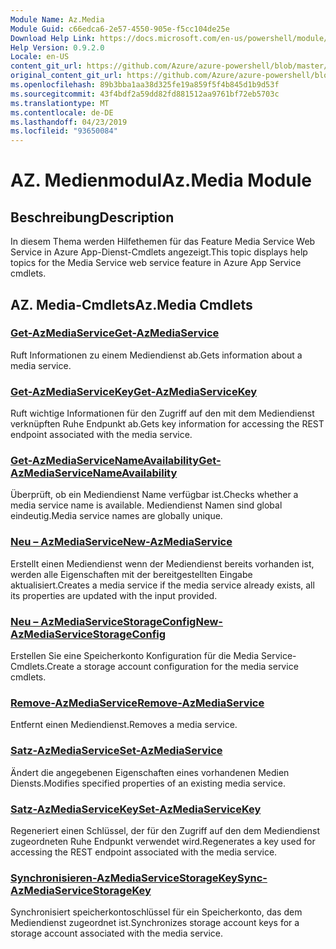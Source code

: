 ```yaml
---
Module Name: Az.Media
Module Guid: c66edca6-2e57-4550-905e-f5cc104de25e
Download Help Link: https://docs.microsoft.com/en-us/powershell/module/az.media
Help Version: 0.9.2.0
Locale: en-US
content_git_url: https://github.com/Azure/azure-powershell/blob/master/src/Media/Media/help/Az.Media.md
original_content_git_url: https://github.com/Azure/azure-powershell/blob/master/src/Media/Media/help/Az.Media.md
ms.openlocfilehash: 89b3bba1aa38d325fe19a859f5f4b845d1b9d53f
ms.sourcegitcommit: 43f4bdf2a59dd82fd881512aa9761bf72eb5703c
ms.translationtype: MT
ms.contentlocale: de-DE
ms.lasthandoff: 04/23/2019
ms.locfileid: "93650084"
---
```

# <span data-ttu-id="80536-101">AZ. Medienmodul</span><span class="sxs-lookup"><span data-stu-id="80536-101">Az.Media Module</span></span>
## <span data-ttu-id="80536-102">Beschreibung</span><span class="sxs-lookup"><span data-stu-id="80536-102">Description</span></span>
<span data-ttu-id="80536-103">In diesem Thema werden Hilfethemen für das Feature Media Service Web Service in Azure App-Dienst-Cmdlets angezeigt.</span><span class="sxs-lookup"><span data-stu-id="80536-103">This topic displays help topics for the Media Service web service feature in Azure App Service cmdlets.</span></span>

## <span data-ttu-id="80536-104">AZ. Media-Cmdlets</span><span class="sxs-lookup"><span data-stu-id="80536-104">Az.Media Cmdlets</span></span>
### [<span data-ttu-id="80536-105">Get-AzMediaService</span><span class="sxs-lookup"><span data-stu-id="80536-105">Get-AzMediaService</span></span>](Get-AzMediaService.md)
<span data-ttu-id="80536-106">Ruft Informationen zu einem Mediendienst ab.</span><span class="sxs-lookup"><span data-stu-id="80536-106">Gets information about a media service.</span></span>

### [<span data-ttu-id="80536-107">Get-AzMediaServiceKey</span><span class="sxs-lookup"><span data-stu-id="80536-107">Get-AzMediaServiceKey</span></span>](Get-AzMediaServiceKey.md)
<span data-ttu-id="80536-108">Ruft wichtige Informationen für den Zugriff auf den mit dem Mediendienst verknüpften Ruhe Endpunkt ab.</span><span class="sxs-lookup"><span data-stu-id="80536-108">Gets key information for accessing the REST endpoint associated with the media service.</span></span>

### [<span data-ttu-id="80536-109">Get-AzMediaServiceNameAvailability</span><span class="sxs-lookup"><span data-stu-id="80536-109">Get-AzMediaServiceNameAvailability</span></span>](Get-AzMediaServiceNameAvailability.md)
<span data-ttu-id="80536-110">Überprüft, ob ein Mediendienst Name verfügbar ist.</span><span class="sxs-lookup"><span data-stu-id="80536-110">Checks whether a media service name is available.</span></span>
<span data-ttu-id="80536-111">Mediendienst Namen sind global eindeutig.</span><span class="sxs-lookup"><span data-stu-id="80536-111">Media service names are globally unique.</span></span>

### [<span data-ttu-id="80536-112">Neu – AzMediaService</span><span class="sxs-lookup"><span data-stu-id="80536-112">New-AzMediaService</span></span>](New-AzMediaService.md)
<span data-ttu-id="80536-113">Erstellt einen Mediendienst wenn der Mediendienst bereits vorhanden ist, werden alle Eigenschaften mit der bereitgestellten Eingabe aktualisiert.</span><span class="sxs-lookup"><span data-stu-id="80536-113">Creates a media service if the media service already exists, all its properties are updated with the input provided.</span></span>

### [<span data-ttu-id="80536-114">Neu – AzMediaServiceStorageConfig</span><span class="sxs-lookup"><span data-stu-id="80536-114">New-AzMediaServiceStorageConfig</span></span>](New-AzMediaServiceStorageConfig.md)
<span data-ttu-id="80536-115">Erstellen Sie eine Speicherkonto Konfiguration für die Media Service-Cmdlets.</span><span class="sxs-lookup"><span data-stu-id="80536-115">Create a storage account configuration for the media service cmdlets.</span></span>

### [<span data-ttu-id="80536-116">Remove-AzMediaService</span><span class="sxs-lookup"><span data-stu-id="80536-116">Remove-AzMediaService</span></span>](Remove-AzMediaService.md)
<span data-ttu-id="80536-117">Entfernt einen Mediendienst.</span><span class="sxs-lookup"><span data-stu-id="80536-117">Removes a media service.</span></span>

### [<span data-ttu-id="80536-118">Satz-AzMediaService</span><span class="sxs-lookup"><span data-stu-id="80536-118">Set-AzMediaService</span></span>](Set-AzMediaService.md)
<span data-ttu-id="80536-119">Ändert die angegebenen Eigenschaften eines vorhandenen Medien Diensts.</span><span class="sxs-lookup"><span data-stu-id="80536-119">Modifies specified properties of an existing media service.</span></span>

### [<span data-ttu-id="80536-120">Satz-AzMediaServiceKey</span><span class="sxs-lookup"><span data-stu-id="80536-120">Set-AzMediaServiceKey</span></span>](Set-AzMediaServiceKey.md)
<span data-ttu-id="80536-121">Regeneriert einen Schlüssel, der für den Zugriff auf den dem Mediendienst zugeordneten Ruhe Endpunkt verwendet wird.</span><span class="sxs-lookup"><span data-stu-id="80536-121">Regenerates a key used for accessing the REST endpoint associated with the media service.</span></span>

### [<span data-ttu-id="80536-122">Synchronisieren-AzMediaServiceStorageKey</span><span class="sxs-lookup"><span data-stu-id="80536-122">Sync-AzMediaServiceStorageKey</span></span>](Sync-AzMediaServiceStorageKey.md)
<span data-ttu-id="80536-123">Synchronisiert speicherkontoschlüssel für ein Speicherkonto, das dem Mediendienst zugeordnet ist.</span><span class="sxs-lookup"><span data-stu-id="80536-123">Synchronizes storage account keys for a storage account associated with the media service.</span></span>

